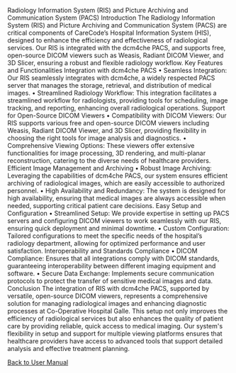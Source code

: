 Radiology Information System (RIS) and Picture Archiving and Communication System (PACS)
Introduction
The Radiology Information System (RIS) and Picture Archiving and Communication System (PACS) are critical components of CareCode’s Hospital Information System (HIS), designed to enhance the efficiency and effectiveness of radiological services. Our RIS is integrated with the dcm4che PACS, and supports free, open-source DICOM viewers such as Weasis, Radiant DICOM Viewer, and 3D Slicer, ensuring a robust and flexible radiology workflow.
Key Features and Functionalities
Integration with dcm4che PACS
•	Seamless Integration: Our RIS seamlessly integrates with dcm4che, a widely respected PACS server that manages the storage, retrieval, and distribution of medical images.
•	Streamlined Radiology Workflow: This integration facilitates a streamlined workflow for radiologists, providing tools for scheduling, image tracking, and reporting, enhancing overall radiological operations.
Support for Open-Source DICOM Viewers
•	Compatibility with DICOM Viewers: Our RIS supports various free and open-source DICOM viewers including Weasis, Radiant DICOM Viewer, and 3D Slicer, providing flexibility in choosing the right tools for image analysis and diagnostics.
•	Comprehensive Viewing Options: These viewers offer extensive functionalities for image processing, 3D rendering, and multi-planar reconstruction, catering to the diverse needs of healthcare providers.
Efficient Image Management and Archiving
•	Robust Image Archiving: Leveraging the capabilities of dcm4che PACS, our system ensures efficient archiving of radiological images, which are easily accessible to authorized personnel.
•	High Availability and Redundancy: The system is designed for high availability, ensuring that medical images are always accessible when needed, supporting critical patient care decisions.
Easy Setup and Configuration
•	Streamlined Setup: We provide expertise in setting up PACS servers and configuring DICOM viewers to work seamlessly with our RIS, ensuring quick deployment and minimal downtime.
•	Custom Configuration: Tailored configurations to meet the specific needs of the hospital’s radiology department, allowing for optimized performance and user satisfaction.
Interoperability and Standards Compliance
•	DICOM Compliance: Ensures that all integrations comply with DICOM standards, guaranteeing interoperability between different imaging equipment and software.
•	Secure Data Exchange: Implements secure communication protocols to protect the transfer of sensitive medical images and data.
Conclusion
The integration of RIS with dcm4che PACS, supported by versatile, open-source DICOM viewers, represents a comprehensive solution for managing radiological images and enhancing diagnostic processes at Co-Operative Hospital Galle. This setup not only improves the efficiency of radiological services but also enhances the quality of patient care by providing reliable, quick access to medical imaging. Our system's flexibility in setup and support for multiple viewing platforms ensures that healthcare providers have access to advanced tools that support detailed analysis and effective treatment planning.

[Back to User Manual](https://github.com/hmislk/hmis/wiki/User-Manual)